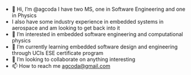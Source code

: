 - 👋 Hi, I’m @agcoda I have two MS, one in Software Engineering and one in Physics
- I also have some industry experience in embedded systems in aerospace and am looking to get back into it
- 👀 I’m interested in embedded software engineering and computational physics
- 🌱 I’m currently learning embedded software design and engineering through UCIs ESE certificate program
- 💞️ I’m looking to collaborate on anything interesting
- 📫 How to reach me agcoda@gmail.com

<!---
agcoda/agcoda is a ✨ special ✨ repository because its `README.md` (this file) appears on your GitHub profile.
You can click the Preview link to take a look at your changes.
--->
